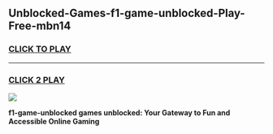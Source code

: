 
## Unblocked-Games-f1-game-unblocked-Play-Free-mbn14
<h3>
<a href="https://premium76.site?title=f1-game-unblocked&ref=17A">CLICK TO PLAY</a></h3>
<hr>

<h3>
<a href="https://premium76.site?title=f1-game-unblocked&ref=17A">CLICK 2 PLAY</a>
  
</h3>

<a href="https://premium76.site?title=f1-game-unblocked&ref=17A"><img src="https://clearcache.store/games.png"></a>


**f1-game-unblocked games unblocked: Your Gateway to Fun and Accessible Online Gaming**
